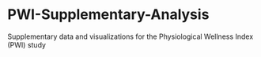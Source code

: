# PWI-Supplementary-Analysis
Supplementary data and visualizations for the Physiological Wellness Index (PWI) study
